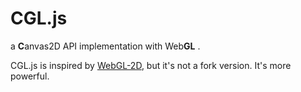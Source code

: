 # CGL.js
a **C**anvas2D API implementation with Web**GL** .


CGL.js is inspired by [WebGL-2D](https://github.com/gameclosure/webgl-2d), but it's not a fork version.
It's more powerful. 
